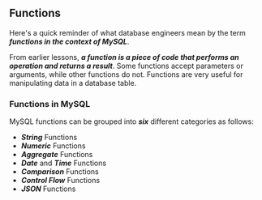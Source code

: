 ## **Functions**

Here's a quick reminder of what database engineers mean by the term ***functions in the context of MySQL***.

From earlier lessons, ***a function is a piece of code that performs an operation and returns a result***. Some functions accept parameters or arguments, while other functions do not. Functions are very useful for manipulating data in a database table. 

### **Functions in MySQL**

MySQL functions can be grouped into ***six*** different categories as follows:

  + ***String*** Functions
  + ***Numeric*** Functions
  + ***Aggregate*** Functions
  + ***Date*** and ***Time*** Functions
  + ***Comparison*** Functions
  + ***Control Flow*** Functions
  + ***JSON*** Functions
